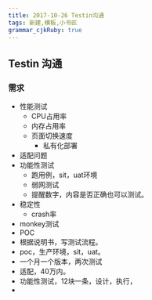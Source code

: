 ```yaml
---
title: 2017-10-26 Testin沟通 
tags: 新建,模板,小书匠
grammar_cjkRuby: true
---
```



## Testin 沟通
### 需求
* 性能测试
	* CPU占用率
	* 内存占用率
	* 页面切换速度
		* 私有化部署
* 适配问题
* 功能性测试
	* 跑用例，sit，uat环境
	* 弱网测试
	* 提醒数字，内容是否正确也可以测试。
* 稳定性
	* crash率
* monkey测试
* POC
* 根据说明书，写测试流程。
* poc，生产环境，sit，uat。
* 一个月一个版本，两次测试
* 适配，40万内。
* 功能性测试，12块一条，设计，执行，
* 